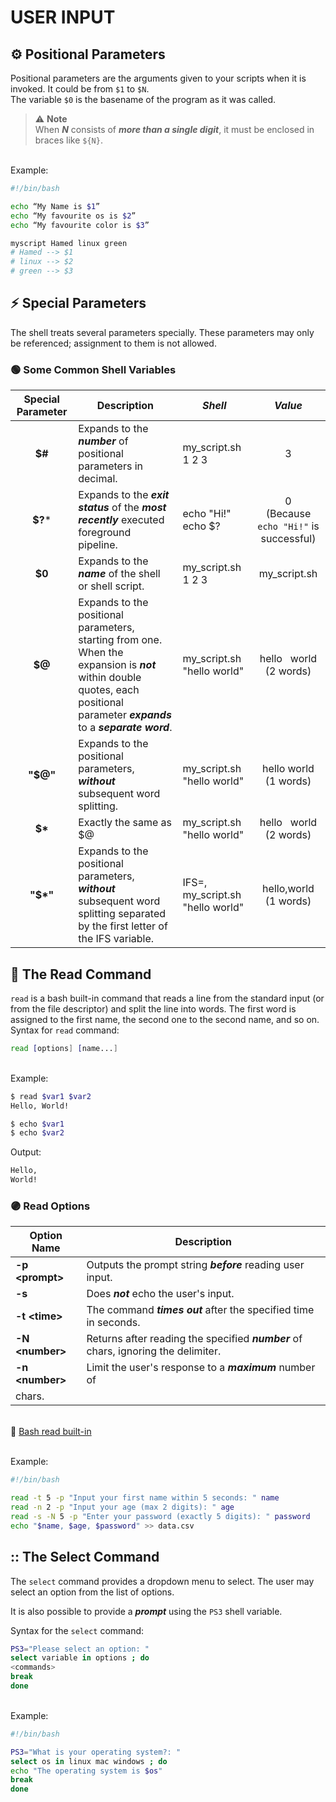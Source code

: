 # USER INPUT

## ⚙️ Positional Parameters
Positional parameters  are the arguments given to your scripts when it is invoked. It could be from `$1` to `$N`.
<br>The variable `$0` is the basename of the program as it was called.

> :warning: <b>Note</b>
> <br>When ***N*** consists of ***more than a single digit***, it must be enclosed in braces like `${N}`.

<br>Example:
```bash
#!/bin/bash

echo “My Name is $1”
echo “My favourite os is $2”
echo “My favourite color is $3”
```

```bash
myscript Hamed linux green
# Hamed --> $1
# linux --> $2
# green --> $3
```

## :zap: Special Parameters
The shell treats several parameters specially. These parameters may only be referenced; assignment to them is not allowed.

### :green_circle: Some Common Shell Variables

| **Special Parameter** 	| **Description**                                                                                                                                                                 	| ***Shell***                      	|                 ***Value***                	|
|:---------------------:	|----------------------------------------------------------------------------------------------------------------------------------------------------------------------------------	|----------------------------------	|:------------------------------------------:	|
|         **$#**        	| Expands to the ***number*** of positional parameters in decimal.                                                                                                                 	| my_script.sh 1 2 3               	|                      3                     	|
|        **$?***        	| Expands to the ***exit status*** of the ***most recently*** executed foreground pipeline.                                                                                        	| echo "Hi!" echo $?               	| 0 <br>(Because `echo "Hi!"` is successful) 	|
|         **$0**        	| Expands to the ***name*** of the shell or shell script.                                                                                                                          	| my_script.sh 1 2 3               	|                my_script.sh                	|
|         **$@**        	| Expands to the positional parameters, starting from one. When the expansion is ***not*** within double quotes, each positional parameter ***expands*** to a ***separate word***. 	| my_script.sh "hello world"       	|          hello &nbsp; world <br>(2 words)         	|
|        **"$@"**       	| Expands to the positional parameters, ***without*** subsequent word splitting.                                                                                                   	| my_script.sh "hello world"       	|         hello world <br> (1 words)         	|
|        **$\***        	| Exactly the same as $@                                                                                                                                                           	| my_script.sh "hello world"       	|         hello &nbsp; world <br> (2 words)         	|
|       **"$\*"**       	| Expands to the positional parameters, ***without*** subsequent word splitting separated by the first letter of the IFS variable.                                                 	| IFS=, my_script.sh "hello world" 	|         hello,world <br> (1 words)         	|

## :memo: The Read Command
`read` is a bash built-in command that reads a line from the standard input (or from the file descriptor) and split the line into words. The first word is assigned to the first name, the second one to the second name, and so on.
<br>Syntax for `read` command:

```bash
read [options] [name...]
```

<br>Example:
```bash
$ read $var1 $var2
Hello, World!
```

```bash
$ echo $var1
$ echo $var2
```
Output:
```bash 
Hello,
World!
```

### :purple_circle: Read Options

| **Option Name** 	| **Description**                                                                       	|
|-------------------	|---------------------------------------------------------------------------------------	|
| **-p \<prompt\>**          	| Outputs the prompt string ***before*** reading user input.                                      	|
| **-s**          	| 	Does ***not*** echo the user's input. 	|
| **-t \<time\>**          	| The command ***times out*** after the specified time in seconds.                                                           	|
| **-N \<number\>**      	| 	Returns after reading the specified ***number*** of chars, ignoring the delimiter.                                                  	|
| **-n \<number\>**      	| 	Limit the user's response to a ***maximum*** number of
chars.                                                	|

<br>:link: [Bash read built-in](https://linuxize.com/post/bash-read/)


<br>Example:
```bash
#!/bin/bash

read -t 5 -p "Input your first name within 5 seconds: " name
read -n 2 -p "Input your age (max 2 digits): " age
read -s -N 5 -p "Enter your password (exactly 5 digits): " password
echo "$name, $age, $password" >> data.csv
```

## :: The Select Command
The `select` command provides a dropdown
menu to select. The user may select an option from
the list of options.

It is also possible to provide a ***prompt*** using the
`PS3` shell variable.

Syntax for the `select` command:
```bash
PS3="Please select an option: "
select variable in options ; do
<commands>
break
done
```
<br>Example:
```bash
#!/bin/bash

PS3="What is your operating system?: "
select os in linux mac windows ; do
echo "The operating system is $os"
break
done
```
